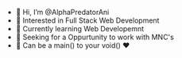 - 👋 Hi, I’m @AlphaPredatorAni
- 👀 Interested in Full Stack Web Development
- 🌱 Currently learning Web Developemnt
- 🤩 Seeking for a Oppurtunity to work with MNC's
- 👻 Can be a main() to your void() ♥️

<!---
AlphaPredatorAni/AlphaPredatorAni is a ✨ special ✨ repository because its `README.md` (this file) appears on your GitHub profile.
You can click the Preview link to take a look at your changes.
--->
